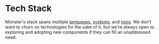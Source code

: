 # Tech Stack
Monster's stack spans multiple [languages](./languages.md), [systems](./systems.md),
and [tools](./tools.md). We don't want to churn on technologies for the sake of it,
but we're always open to exploring and adopting new components if they can fill an
unaddressed need.
